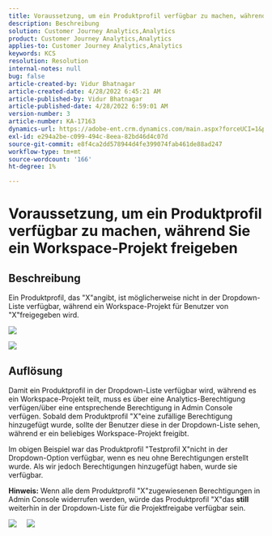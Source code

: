 ```yaml
---
title: Voraussetzung, um ein Produktprofil verfügbar zu machen, während Sie ein Workspace-Projekt freigeben
description: Beschreibung
solution: Customer Journey Analytics,Analytics
product: Customer Journey Analytics,Analytics
applies-to: Customer Journey Analytics,Analytics
keywords: KCS
resolution: Resolution
internal-notes: null
bug: false
article-created-by: Vidur Bhatnagar
article-created-date: 4/28/2022 6:45:21 AM
article-published-by: Vidur Bhatnagar
article-published-date: 4/28/2022 6:59:01 AM
version-number: 3
article-number: KA-17163
dynamics-url: https://adobe-ent.crm.dynamics.com/main.aspx?forceUCI=1&pagetype=entityrecord&etn=knowledgearticle&id=1f1e07c1-bec6-ec11-a7b6-0022480a1d64
exl-id: e294a2be-c099-494c-8eea-82bd46d4c07d
source-git-commit: e8f4ca2dd578944d4fe399074fab461de88ad247
workflow-type: tm+mt
source-wordcount: '166'
ht-degree: 1%

---
```


# Voraussetzung, um ein Produktprofil verfügbar zu machen, während Sie ein Workspace-Projekt freigeben

## Beschreibung


Ein Produktprofil, das &quot;X&quot;angibt, ist möglicherweise nicht in der Dropdown-Liste verfügbar, während ein Workspace-Projekt für Benutzer von &quot;X&quot;freigegeben wird.





![](assets/___201e07c1-bec6-ec11-a7b6-0022480a1d64___.png)

![](assets/___251e07c1-bec6-ec11-a7b6-0022480a1d64___.png)


## Auflösung


Damit ein Produktprofil in der Dropdown-Liste verfügbar wird, während es ein Workspace-Projekt teilt, muss es über eine Analytics-Berechtigung verfügen/über eine entsprechende Berechtigung in Admin Console verfügen. Sobald dem Produktprofil &quot;X&quot;eine zufällige Berechtigung hinzugefügt wurde, sollte der Benutzer diese in der Dropdown-Liste sehen, während er ein beliebiges Workspace-Projekt freigibt.

Im obigen Beispiel war das Produktprofil &quot;Testprofil X&quot;nicht in der Dropdown-Option verfügbar, wenn es neu ohne Berechtigungen erstellt wurde. Als wir jedoch Berechtigungen hinzugefügt haben, wurde sie verfügbar.

<b>Hinweis:</b> Wenn alle dem Produktprofil &quot;X&quot;zugewiesenen Berechtigungen in Admin Console widerrufen werden, würde das Produktprofil &quot;X&quot;das <b>still </b>weiterhin in der Dropdown-Liste für die Projektfreigabe verfügbar sein.

![](assets/30693c56-ceef-eb11-bacb-0022480a5901.png)     ![](assets/c4b23919-ceef-eb11-bacb-0022480a5901.png)
